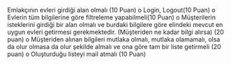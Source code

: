 Emlakçının evleri girdiği alan olmalı (10 Puan) 
o Login, Logout(10 Puan) 
o Evlerin tüm bilgilerine göre filtreleme yapabilmeli(10 Puan) 
o Müşterilerin isteklerini girdiği bir alan olmalı ve burdaki bilgilere göre elindeki 
mevcut en uygun evleri getirmesi gerekmektedir. (Müşteriden ne kadar bilgi 
alırsa) (20 puan) 
o Müşteriden alınan bilgileri mutlaka olmalı, mutlaka olamamalı, olsa da olur 
olmasa da olur şekilde almalı ve ona göre tam bir liste getirmeli (20 puan) 
o Oluşturduğu listeyi mail atmalı (10 Puan)